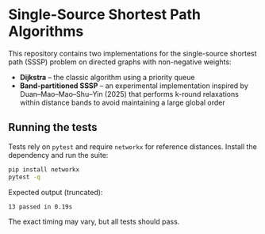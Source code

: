 # Single-Source Shortest Path Algorithms

This repository contains two implementations for the single-source shortest path (SSSP) problem on directed graphs with non-negative weights:

* **Dijkstra** – the classic algorithm using a priority queue
* **Band-partitioned SSSP** – an experimental implementation inspired by Duan–Mao–Mao–Shu–Yin (2025) that performs k-round relaxations within distance bands to avoid maintaining a large global order

## Running the tests

Tests rely on `pytest` and require `networkx` for reference distances.
Install the dependency and run the suite:

```bash
pip install networkx
pytest -q
```

Expected output (truncated):

```
13 passed in 0.19s
```

The exact timing may vary, but all tests should pass.


